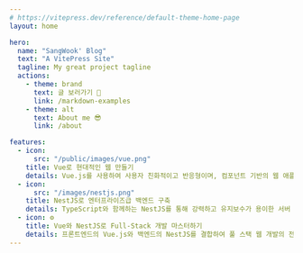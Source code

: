 ```yaml
---
# https://vitepress.dev/reference/default-theme-home-page
layout: home

hero:
  name: "SangWook' Blog"
  text: "A VitePress Site"
  tagline: My great project tagline
  actions:
    - theme: brand
      text: 글 보러가기 👀
      link: /markdown-examples
    - theme: alt
      text: About me 😎
      link: /about

features:
  - icon:
      src: "/public/images/vue.png"
    title: Vue로 현대적인 웹 만들기
    details: Vue.js를 사용하여 사용자 친화적이고 반응형이며, 컴포넌트 기반의 웹 애플리케이션 개발 방법을 배워보세요. 실무 예제와 함께하는 Vue 입문부터 고급 기법까지 다룹니다.
  - icon:
      src: "/images/nestjs.png"
    title: NestJS로 엔터프라이즈급 백엔드 구축
    details: TypeScript와 함께하는 NestJS를 통해 강력하고 유지보수가 용이한 서버 사이드 애플리케이션을 개발하는 방법을 소개합니다.
  - icon: ⚙️
    title: Vue와 NestJS로 Full-Stack 개발 마스터하기
    details: 프론트엔드의 Vue.js와 백엔드의 NestJS를 결합하여 풀 스택 웹 개발의 전반적인 아키텍처를 이해하고 실제 프로젝트에 적용하는 방법을 배웁니다. 이론부터 실제 구현까지, 단계별로 안내합니다.
---
```

